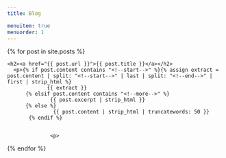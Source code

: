```yaml
---
title: Blog

menuitem: true
menuorder: 1
---
```


<div id="blogindex">
 {% for post in site.posts %}


    <h2><a href="{{ post.url }}">{{ post.title }}</a></h2>
      <p>{% if post.content contains "<!--start-->" %}{% assign extract = post.content | split: "<!--start-->" | last | split: "<!--end-->" | first | strip_html %}
                 {{ extract }}
          {% elsif post.content contains "<!--more-->" %}
                  {{ post.excerpt | strip_html }}
          {% else %}
                   {{ post.content | strip_html | truncatewords: 50 }}
           {% endif %}


                  <p>

  {% endfor %}


